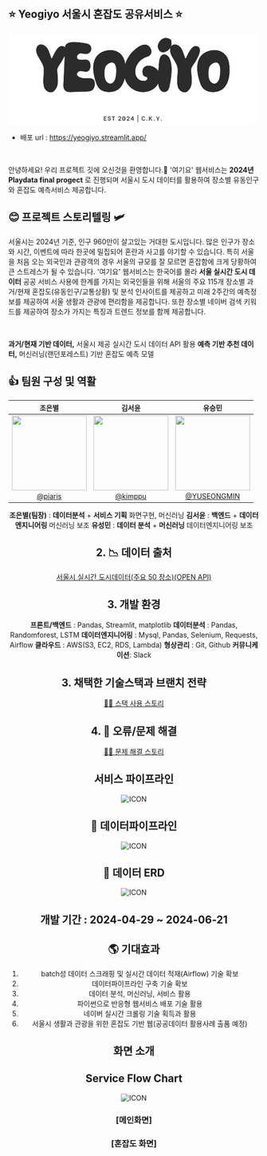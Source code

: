 ## ⭐ Yeogiyo 서울시 혼잡도 공유서비스 ⭐

![ICON](https://github.com/piaris/yeogiyo/blob/main/Gallery/YEOGIYO__logobig.png)

- 배포 url : https://yeogiyo.streamlit.app/

<br>

안녕하세요! 우리 프로젝트 깃에 오신것을 환영합니다.🎈
'여기요' 웹서비스는 **2024년 Playdata final progect** 로 진행되며 서울시 도시 데이터를 활용하여 장소별 유동인구와 혼잡도 예측서비스 제공합니다.

## 😊 프로젝트 스토리텔링 🛩️

서울시는 2024년 기준, 인구 960만이 살고있는 거대한 도시입니다.
많은 인구가 장소와 시간, 이벤트에 따라 한곳에 밀집되어 혼란과 사고를 야기할 수 있습니다.
특히 서울을 처음 오는 외국인과 관광객의 경우 서울의 규모를 잘 모르면 혼잡함에 크게 당황하여 큰 스트레스가 될 수 있습니다.
'여기요' 웹서비스는 한국어를 몰라 **서울 실시간 도시 데이터** 공공 서비스 사용에 한계를 가지는 외국인들을 위해 서울의 주요 115개 장소별 과거/현재 혼잡도(유동인구/교통상황) 및 분석 인사이트를 제공하고 미래 2주간의 예측정보를 제공하여 서울 생활과 관광에 편리함을 제공합니다.
또한 장소별 네이버 검색 키워드를 제공하여 장소가 가지는 특징과 트렌드 정보를 함께 제공합니다.

<br>

**과거/현재 기반 데이터,** 서울시 제공 실시간 도시 데이터 API 활용
**예측 기반 추천 데이터,** 머신러닝(랜던포레스트) 기반 혼잡도 예측 모델

## 👍 팀원 구성 및 역활

<div align="center">

| **조은별** | **김서윤** | **유승민** |
| :------: |  :------: | :------: |
| [<img src="https://avatars.githubusercontent.com/u/141891949?v=4" height=150 width=150> <br/> @piaris](https://github.com/piaris) | [<img src="https://avatars.githubusercontent.com/u/156580003?v=4" height=150 width=150> <br/> @kimppu](https://github.com/kimppu) | [<img src="https://avatars.githubusercontent.com/u/68213803?v=4" height=150 width=150> <br/> @YUSEONGMIN](https://github.com/YUSEONGMIN) |

**조은별(팀장)** : **데이터분석** + **서비스 기획** 화면구현, 머신러닝
**김서윤** : **백엔드** + **데이터엔지니어링** 머신러닝 보조
**유성민** : **데이터 분석** + **머신러닝** 데이터엔지니어링 보조

## 2. 📉 데이터 출처

[서울시 실시간 도시데이터(주요 50 장소)(OPEN API)](https://data.seoul.go.kr/dataList/OA-21285/F/1/datasetView.do)

## 3. 개발 환경

**프론트/백엔드** : Pandas, Streamlit, matplotlib
**데이터분석** : Pandas, Randomforest, LSTM
**데이터엔지니어링** : Mysql, Pandas, Selenium, Requests, Airflow
**클라우드** : AWS(S3, EC2, RDS, Lambda)
**형상관리** : Git, Github
**커뮤니케이션**: Slack

## 3. 채택한 기술스택과 브랜치 전략

[🙋‍♂️ 스택 사용 스토리](READSTACK.md)

## 4. 🧊 오류/문제 해결

[🙋‍♂️ 문제 해결 스토리](READERROR.md)

## 서비스 파이프라인

![ICON](https://github.com/piaris/yeogiyo/blob/main/Gallery/data_0618.png)

## 📶 데이터파이프라인

![ICON](https://github.com/piaris/yeogiyo/blob/main/Gallery/data_0618.png)

## 📂 데이터 ERD

![ICON](https://github.com/piaris/yeogiyo/blob/main/Gallery/erd_0618.png)

## 개발 기간 : 2024-04-29 ~ 2024-06-21

## 🌎 기대효과

1. batch성 데이터 스크래핑 및 실시간 데이터 적재(Airflow) 기술 확보
2. 데이터파이프라인 구축 기술 확보
3. 데이터 분석, 머신러닝, 서비스 활용
4. 파이썬으로 반응형 웹서비스 배포 기술 활용
5. 네이버 실시간 크롤링 기술 획득과 활용
6. 서울시 생활과 관광을 위한 혼잡도 기반 웹(공공데이터 활용사례 출품 예정)

## 화면 소개

## Service Flow Chart

![ICON](https://github.com/piaris/yeogiyo/blob/main/Gallery/service_flow_0618.png)

### [메인화면]

### [혼잡도 화면]
